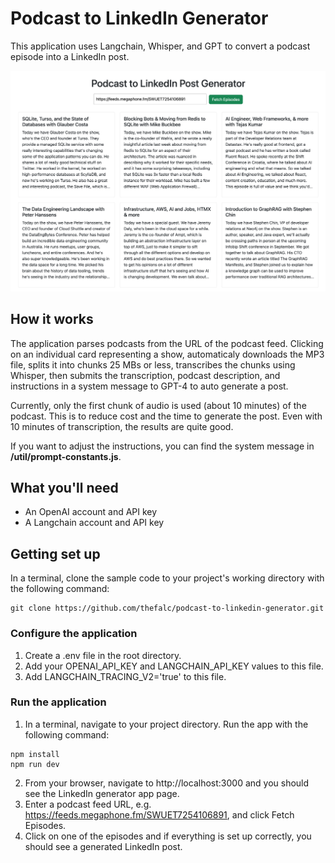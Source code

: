 # Podcast to LinkedIn Generator
This application uses Langchain, Whisper, and GPT to convert a podcast episode into a LinkedIn post.

<p align="center">
  <img src="/images/app-screenshot.png" />
</p>

## How it works
The application parses podcasts from the URL of the podcast feed. Clicking on an individual card
representing a show, automaticaly downloads the MP3 file, splits it into chunks 25 MBs or less,
transcribes the chunks using Whisper, then submits the transcription, podcast description, and 
instructions in a system message to GPT-4 to auto generate a post.

Currently, only the first chunk of audio is used (about 10 minutes) of the podcast. This is to reduce
cost and the time to generate the post. Even with 10 minutes of transcription, the results are
quite good.

If you want to adjust the instructions, you can find the system message in **/util/prompt-constants.js**.

## What you'll need

* An OpenAI account and API key
* A Langchain account and API key

## Getting set up
In a terminal, clone the sample code to your project's working directory with the following command:

```shell
git clone https://github.com/thefalc/podcast-to-linkedin-generator.git
```

### Configure the application

1. Create a .env file in the root directory.
2. Add your OPENAI_API_KEY and LANGCHAIN_API_KEY values to this file.
3. Add LANGCHAIN_TRACING_V2='true' to this file.

### Run the application

1. In a terminal, navigate to your project directory. Run the app with the following command:

```shell
npm install
npm run dev
```
2. From your browser, navigate to http://localhost:3000 and you should see the LinkedIn generator app page.
3. Enter a podcast feed URL, e.g. https://feeds.megaphone.fm/SWUET7254106891, and click Fetch Episodes.
4. Click on one of the episodes and if everything is set up correctly, you should see a generated LinkedIn post.
